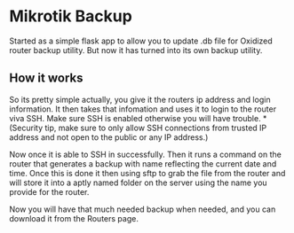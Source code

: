 # Mikrotik Backup
Started as a simple flask app to allow you to update .db file for Oxidized router backup utility.
But now it has turned into its own backup utility.

## How it works
So its pretty simple actually, you give it the routers ip address and login information.
It then takes that infomation and uses it to login to the router viva SSH.
Make sure SSH is enabled otherwise you will have trouble. 
*(Security tip, make sure to only allow SSH connections from trusted IP address and not open to the public or any IP address.)

Now once it is able to SSH in successfully. Then it runs a command on the router that generates a backup with name reflecting the current date and time.
Once this is done it then using sftp to grab the file from the router and will store it into a aptly named folder on the server using the name you provide for the router. 

Now you will have that much needed backup when needed, and you can download it from the Routers page. 
